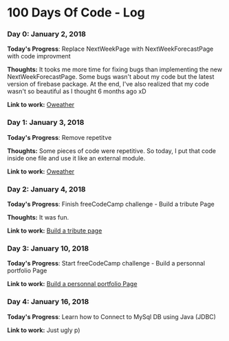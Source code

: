 # 100 Days Of Code - Log

### Day 0: January 2, 2018


**Today's Progress**: Replace NextWeekPage with NextWeekForecastPage with code improvment

**Thoughts:** It tooks me more time for fixing bugs than implementing the new NextWeekForecastPage. Some bugs wasn't about my code but the latest version of firebase package.
At the end, I've also realized that my code wasn't so beautiful as I thought 6 months ago xD 

**Link to work:** [Oweather](https://github.com/david95thinkcode/Oweather)

### Day 1: January 3, 2018


**Today's Progress**: Remove repetitve

**Thoughts:** Some pieces of code were repetitive. So today, I put that code inside one file and use it like an external module. 

**Link to work:** [Oweather](https://github.com/david95thinkcode/Oweather)

### Day 2: January 4, 2018


**Today's Progress**: Finish freeCodeCamp challenge - Build a tribute Page

**Thoughts:** It was fun.

**Link to work:** [Build a tribute page](https://codepen.io/david95thinkcode/pen/XVRQao)

### Day 3: January 10, 2018


**Today's Progress**: Start freeCodeCamp challenge - Build a personnal portfolio Page

**Link to work:** [Build a personnal portfolio Page](https://codepen.io/david95thinkcode/full/zppOay/)

### Day 4: January 16, 2018


**Today's Progress**: Learn how to Connect to MySql DB using Java (JDBC)

**Link to work:** Just ugly p) 

